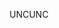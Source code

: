 <span data-ttu-id="e7d00-101">UNC</span><span class="sxs-lookup"><span data-stu-id="e7d00-101">UNC</span></span>